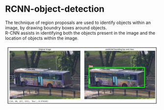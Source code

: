 # RCNN-object-detection

The technique of region proposals are used to identify objects within an image, by drawing boundry boxes around objects.
<br> R-CNN assists in identifying both the objects present in the image and the location of objects within the image.

![demo](https://github.com/hotasalah/RCNN-object-detection/blob/main/demo_RCNN_object_detection_img_1.jpg) 
